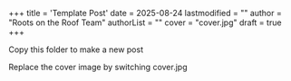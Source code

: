+++
title = 'Template Post'
date = 2025-08-24
lastmodified = ""
author = "Roots on the Roof Team"
authorList = ""
cover = "cover.jpg"
draft = true
+++

Copy this folder to make a new post

Replace the cover image by switching cover.jpg
